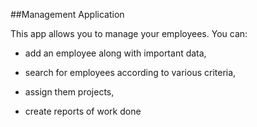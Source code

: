 
##Management Application

This app allows you to manage your employees. 
You can:

* add an employee along with important data,
  
* search for employees according to various criteria, 

* assign them projects, 
  
* create reports of work done

